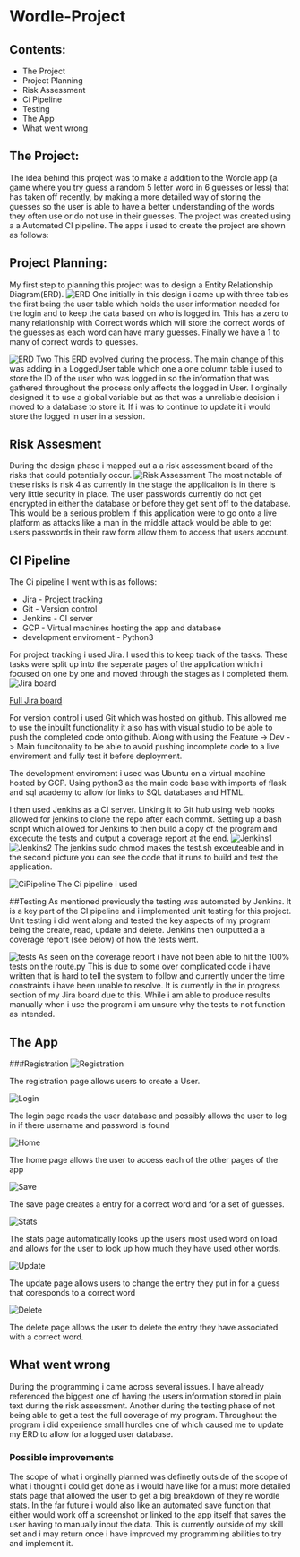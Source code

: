 # Wordle-Project

## Contents:
* The Project
* Project Planning
* Risk Assessment
* Ci Pipeline
* Testing
* The App
* What went wrong

## The Project:
The idea behind this project was to make a addition to the Wordle app (a game where you try guess a random 5 letter word in 6 guesses or less) that has taken off recently, by making a more detailed way of storing the guesses so the user is able to have a better understanding of the words they often use or do not use in their guesses.
The project was created using a a Automated CI pipeline. The apps i used to create the project are shown as follows:


##  Project Planning:
My first step to planning this project was to design a Entity Relationship Diagram(ERD). 
![ERD One](https://github.com/QAEdd/Wordle-Project/blob/main/wordleproj/V1drawio.png)
initially in this design i came up with three tables the first being the user table which holds the user information needed for the login and to keep the data based on who is logged in. This has a zero to many relationship with Correct words which will store the correct words of the guesses as each word can have many guesses. Finally we have a 1 to many of correct words to guesses.

![ERD Two](https://github.com/QAEdd/Wordle-Project/blob/main/wordleproj/final%20databasescheme.png)
This ERD  evolved during the process. The main change of this was adding in a LoggedUser table which one a one column table i used to store the ID of the user who was logged in so the information that was gathered throughout the process only affects the logged in User. I orginally designed it to use a global variable but as that was a unreliable decision i moved to a database to store it. If i was to continue to update it i would store the logged in user in a session. 

## Risk Assesment
During the design phase i mapped out a a risk assessment board of the risks that could potentially occur. 
![Risk Assessment](https://github.com/QAEdd/Wordle-Project/blob/main/wordleproj/2022-03-10%2014_21_24-Window.png)
The most notable of these risks is risk 4 as currently in the stage the applicaiton is in there is very little security in place. The user passwords currently do not get encrypted in either the database or before they get sent off to the database. This would be a serious problem if this application were to go onto a live platform as attacks like a man in the middle attack would be able to get users passwords in their raw form allow them to access that users account. 

## CI Pipeline
The Ci pipeline I went with is as follows:
* Jira - Project tracking
* Git - Version control
* Jenkins - CI server
* GCP - Virtual machines hosting the app and database
* development enviroment - Python3


For project tracking i used Jira. I used this to keep track of the tasks. These tasks were split up into the seperate pages of the application which i focused on one by one and moved through the stages as i completed them.
![Jira board](https://github.com/QAEdd/Wordle-Project/blob/main/wordleproj/Jiraboard2.png)

[Full Jira board](https://jack-middleton.atlassian.net/jira/software/projects/WOR/boards/6)

For version control i used Git which was hosted on github. This allowed me to use the inbuilt functionality it also has with visual studio to be able to push the completed code onto github. Along with using the Feature -> Dev -> Main funcitonality to be able to avoid pushing incomplete code to a live enviroment and fully test it before deployment. 

The development enviroment i used was Ubuntu on a virtual machine hosted by GCP. Using python3 as the main code base with imports of flask and sql academy to allow for links to SQL databases and HTML. 

I then used Jenkins as a CI server. Linking it to Git hub using web hooks allowed for jenkins to clone the repo after each commit. Setting up a bash script which allowed for Jenkins to then build a copy of the program and excecute the tests and output a coverage report at the end.
![Jenkins1](https://github.com/QAEdd/Wordle-Project/blob/main/wordleproj/jenkis%20code.png)
![Jenkins2](https://github.com/QAEdd/Wordle-Project/blob/main/wordleproj/Jenkins%20script.png)
The jenkins sudo chmod makes the test.sh exceuteable and in the second picture you can see the code that it runs to build and test the application.

![CiPipeline](https://github.com/QAEdd/Wordle-Project/blob/main/wordleproj/cipipeline.png)
The Ci pipeline i used

##Testing
As mentioned previously the testing was automated by Jenkins. It is a key part of the CI pipeline and i implemented unit testing for this project.
Unit testing i did went along and tested the key aspects of my program being the create, read, update and delete.  Jenkins then outputted a a coverage report (see below) of how the tests went.

![tests](https://github.com/QAEdd/Wordle-Project/blob/main/wordleproj/Coverage%20report.png)
As seen on the coverage report i have not been able to hit the 100% tests on the route.py This is due to some over complicated code i have written that is hard to tell the system to follow and currently under the time constraints i have been unable to resolve. It is currently in the in progress section of my Jira board due to this. While i am able to produce results manually when i use the program i am unsure why the tests to not function as intended.

## The App

###Registration 
![Registration](https://github.com/QAEdd/Wordle-Project/blob/main/wordleproj/registration.png)

The registration page allows users to create a User.

![Login](https://github.com/QAEdd/Wordle-Project/blob/main/wordleproj/login.png)

The login page reads the user database and possibly allows the user to log in if there username and password is found

![Home](https://github.com/QAEdd/Wordle-Project/blob/main/wordleproj/home.png)

The home page allows the user to access each of the other pages of the app

![Save](https://github.com/QAEdd/Wordle-Project/blob/main/wordleproj/save.png)

The save page creates a entry for a correct word and for a set of guesses.

![Stats](https://github.com/QAEdd/Wordle-Project/blob/main/wordleproj/stats.png)

The stats page automatically looks up the users most used word on load and allows for the user to look up how much they have used other words.

![Update](https://github.com/QAEdd/Wordle-Project/blob/main/wordleproj/update.png)

The update page allows users to change the entry they put in for a guess that coresponds to a correct word

![Delete](https://github.com/QAEdd/Wordle-Project/blob/main/wordleproj/delete.png)

The delete page allows the user to delete the entry they have associated with a correct word.


## What went wrong 

During the programming i came across several issues. I have already referenced the biggest one of having the users information stored in plain text during the risk assessment. Another during the testing phase of not being able to get a test the full coverage of my program. Throughout the program i did experience small hurdles one of which caused me to update my ERD to allow for a logged user database. 

### Possible improvements
The scope of what i orginally planned was definetly outside of the scope of what i thought i could get done as i would have like for a must more detailed stats page that allowed the user to get a big breakdown of they're wordle stats. In the far future i would also like an automated save function that either would work off a screenshot or linked to the app itself that saves the user having to manually input the data. This is currently outside of my skill set and i may return once i have improved my programming abilities to try and implement it.

